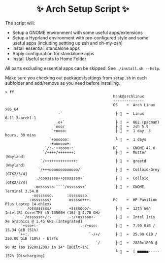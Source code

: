 <h1 align="center">✨ Arch Setup Script ✨</h1>

The script will:

- Setup a GNOME environment with some useful apps/extensions
- Setup a Hyprland environment with pre-configured style and some useful apps (including settting up zsh and oh-my-zsh)
- Install essential, standalone apps
- Apply configuration for standalone apps
- Install Useful scripts to Home Folder

All parts excluding essential apps can be skipped. See `./install.sh --help`.

Make sure you checking out packages/settings from `setup.sh` in each subfolder and add/remove as you need before installing.

```
> ff
                                                 hank@archlinux
                                                 --------------
                                                 OS    ➜  Arch Linux x86_64
                        -`                        ├   ➜  Linux 6.11.3-arch1-1
                       .o+`                       ├ 󰏖  ➜  862 (pacman)
                      `ooo/                       ├   ➜  zsh 5.9
                     `+oooo:                      ├ 󱑀  ➜  1 day, 3 hours, 39 mins
                    `+oooooo:                     └ 󰃩  ➜  1 days
                    -+oooooo+:
                  `/:-:++oooo+:                  DE    ➜  GNOME 47.0
                 `/++++/+++++++:                  ├ 󰣆  ➜  Mutter (Wayland)
                `/++++++++++++++:                 ├ 󱅞  ➜  greetd (Wayland)
               `/+++ooooooooooooo/`               ├ 󰏘  ➜  Colloid-Grey [GTK2/3/4]
              ./ooosssso++osssssso+`              ├ 󰀻  ➜  Colloid [GTK2/3/4]
             .oossssso-````/ossssss+`             ├   ➜  GNOME Terminal 3.54.0
            -osssssso.      :ssssssso.
           :osssssss/        osssso+++.          PC    ➜  HP Pavilion Plus Laptop 14-eh1xxx
          /ossssssss/        +ssssooo/-           ├ 󰻠  ➜  13th Gen Intel(R) Core(TM) i5-13500H (16) @ 4.70 GHz
        `/ossssso+/:-        -:/+osssso+-         ├ 󰢮  ➜  Intel Iris Xe Graphics @ 1.45 GHz [Integrated]
       `+sso+:-`                 `.-/+oso:        ├ 󰍛  ➜  7.90 GiB / 15.34 GiB (51%)
      `++:.                           `-/+/       ├ 󰋊  ➜  25.90 GiB / 250.00 GiB (10%) - btrfs
      .`                                 `/       ├ 󰍹  ➜  2880x1800 @ 90 Hz (as 1920x1200) in 14" [Built-in]
                                                  └   ➜  [ ■■■■■----- ]52% [Discharging]
```